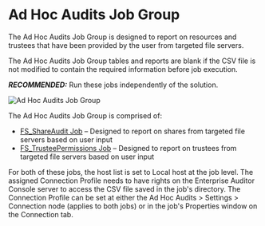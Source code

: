 # Ad Hoc Audits Job Group

The Ad Hoc Audits Job Group is designed to report on resources and trustees that have been provided
by the user from targeted file servers.

The Ad Hoc Audits Job Group tables and reports are blank if the CSV file is not modified to contain
the required information before job execution.

**_RECOMMENDED:_** Run these jobs independently of the solution.

![Ad Hoc Audits Job Group](/img/product_docs/accessanalyzer/11.6/admin/hostmanagement/jobstree.webp)

The Ad Hoc Audits Job Group is comprised of:

- [FS_ShareAudit Job](/docs/accessanalyzer/11.6/solutions/filesystem/adhocaudits/fs_shareaudit.md)
  – Designed to report on shares from targeted file servers based on user input
- [FS_TrusteePermissions Job](/docs/accessanalyzer/11.6/solutions/filesystem/adhocaudits/fs_trusteepermissions.md)
  – Designed to report on trustees from targeted file servers based on user input

For both of these jobs, the host list is set to Local host at the job level. The assigned Connection
Profile needs to have rights on the Enterprise Auditor Console server to access the CSV file saved
in the job's directory. The Connection Profile can be set at either the Ad Hoc Audits > Settings >
Connection node (applies to both jobs) or in the job's Properties window on the Connection tab.
